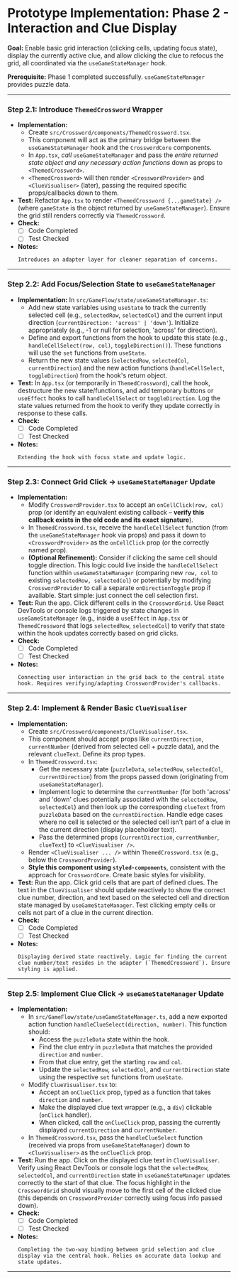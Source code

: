 # Prototype Implementation: Phase 2 - Interaction and Clue Display

**Goal:** Enable basic grid interaction (clicking cells, updating focus state), display the currently active clue, and allow clicking the clue to refocus the grid, all coordinated via the `useGameStateManager` hook.

**Prerequisite:** Phase 1 completed successfully. `useGameStateManager` provides puzzle data.

---

### Step 2.1: Introduce `ThemedCrossword` Wrapper
*   **Implementation:**
    *   Create `src/Crossword/components/ThemedCrossword.tsx`.
    *   This component will act as the primary bridge between the `useGameStateManager` hook and the `CrosswordCore` components.
    *   In `App.tsx`, *call* `useGameStateManager` and pass the *entire returned state object and any necessary action functions* down as props to `<ThemedCrossword>`.
    *   `<ThemedCrossword>` will then render `<CrosswordProvider>` and `<ClueVisualiser>` (later), passing the required specific props/callbacks down to them.
*   **Test:** Refactor `App.tsx` to render `<ThemedCrossword {...gameState} />` (where `gameState` is the object returned by `useGameStateManager`). Ensure the grid still renders correctly via `ThemedCrossword`.
*   **Check:**
    *   [ ] Code Completed
    *   [ ] Test Checked
*   **Notes:**
    ```
    Introduces an adapter layer for cleaner separation of concerns.
    ```

---

### Step 2.2: Add Focus/Selection State to `useGameStateManager`
*   **Implementation:** In `src/GameFlow/state/useGameStateManager.ts`:
    *   Add new state variables using `useState` to track the currently selected cell (e.g., `selectedRow`, `selectedCol`) and the current input direction (`currentDirection: 'across' | 'down'`). Initialize appropriately (e.g., -1 or null for selection, 'across' for direction).
    *   Define and export functions from the hook to update this state (e.g., `handleCellSelect(row, col)`, `toggleDirection()`). These functions will use the `set` functions from `useState`.
    *   Return the new state values (`selectedRow`, `selectedCol`, `currentDirection`) and the new action functions (`handleCellSelect`, `toggleDirection`) from the hook's return object.
*   **Test:** In `App.tsx` (or temporarily in `ThemedCrossword`), call the hook, destructure the new state/functions, and add temporary buttons or `useEffect` hooks to call `handleCellSelect` or `toggleDirection`. Log the state values returned from the hook to verify they update correctly in response to these calls.
*   **Check:**
    *   [ ] Code Completed
    *   [ ] Test Checked
*   **Notes:**
    ```
    Extending the hook with focus state and update logic.
    ```

---

### Step 2.3: Connect Grid Click -> `useGameStateManager` Update
*   **Implementation:**
    *   Modify `CrosswordProvider.tsx` to accept an `onCellClick(row, col)` prop (or identify an equivalent existing callback – **verify this callback exists in the old code and its exact signature**).
    *   In `ThemedCrossword.tsx`, receive the `handleCellSelect` function (from the `useGameStateManager` hook via props) and pass it down to `<CrosswordProvider>` as the `onCellClick` prop (or the correctly named prop).
    *   **(Optional Refinement):** Consider if clicking the same cell should toggle direction. This logic could live inside the `handleCellSelect` function within `useGameStateManager` (comparing new `row, col` to existing `selectedRow, selectedCol`) or potentially by modifying `CrosswordProvider` to call a separate `onDirectionToggle` prop if available. Start simple: just connect the cell selection first.
*   **Test:** Run the app. Click different cells in the `CrosswordGrid`. Use React DevTools or console logs triggered by state changes in `useGameStateManager` (e.g., inside a `useEffect` in `App.tsx` or `ThemedCrossword` that logs `selectedRow`, `selectedCol`) to verify that state within the hook updates correctly based on grid clicks.
*   **Check:**
    *   [ ] Code Completed
    *   [ ] Test Checked
*   **Notes:**
    ```
    Connecting user interaction in the grid back to the central state hook. Requires verifying/adapting CrosswordProvider's callbacks.
    ```

---

### Step 2.4: Implement & Render Basic `ClueVisualiser`
*   **Implementation:**
    *   Create `src/Crossword/components/ClueVisualiser.tsx`.
    *   This component should accept props like `currentDirection`, `currentNumber` (derived from selected cell + puzzle data), and the relevant `clueText`. Define its prop types.
    *   In `ThemedCrossword.tsx`:
        *   Get the necessary state (`puzzleData`, `selectedRow`, `selectedCol`, `currentDirection`) from the props passed down (originating from `useGameStateManager`).
        *   Implement logic to determine the `currentNumber` (for both 'across' and 'down' clues potentially associated with the `selectedRow`, `selectedCol`) and then look up the corresponding `clueText` from `puzzleData` based on the `currentDirection`. Handle edge cases where no cell is selected or the selected cell isn't part of a clue in the current direction (display placeholder text).
        *   Pass the determined props (`currentDirection`, `currentNumber`, `clueText`) to `<ClueVisualiser />`.
    *   Render `<ClueVisualiser ... />` within `ThemedCrossword.tsx` (e.g., below the `CrosswordProvider`).
    *   **Style this component using `styled-components`**, consistent with the approach for `CrosswordCore`. Create basic styles for visibility.
*   **Test:** Run the app. Click grid cells that are part of defined clues. The text in the `ClueVisualiser` should update reactively to show the correct clue number, direction, and text based on the selected cell and direction state managed by `useGameStateManager`. Test clicking empty cells or cells not part of a clue in the current direction.
*   **Check:**
    *   [ ] Code Completed
    *   [ ] Test Checked
*   **Notes:**
    ```
    Displaying derived state reactively. Logic for finding the current clue number/text resides in the adapter (`ThemedCrossword`). Ensure styling is applied.
    ```

---

### Step 2.5: Implement Clue Click -> `useGameStateManager` Update
*   **Implementation:**
    *   In `src/GameFlow/state/useGameStateManager.ts`, add a new exported action function `handleClueSelect(direction, number)`. This function should:
        *   Access the `puzzleData` state within the hook.
        *   Find the clue entry in `puzzleData` that matches the provided `direction` and `number`.
        *   From that clue entry, get the starting `row` and `col`.
        *   Update the `selectedRow`, `selectedCol`, and `currentDirection` state using the respective `set` functions from `useState`.
    *   Modify `ClueVisualiser.tsx` to:
        *   Accept an `onClueClick` prop, typed as a function that takes `direction` and `number`.
        *   Make the displayed clue text wrapper (e.g., a `div`) clickable (`onClick` handler).
        *   When clicked, call the `onClueClick` prop, passing the currently displayed `currentDirection` and `currentNumber`.
    *   In `ThemedCrossword.tsx`, pass the `handleClueSelect` function (received via props from `useGameStateManager`) down to `<ClueVisualiser>` as the `onClueClick` prop.
*   **Test:** Run the app. Click on the displayed clue text in `ClueVisualiser`. Verify using React DevTools or console logs that the `selectedRow`, `selectedCol`, and `currentDirection` state in `useGameStateManager` updates correctly to the start of that clue. The focus highlight in the `CrosswordGrid` should visually move to the first cell of the clicked clue (this depends on `CrosswordProvider` correctly using focus info passed down).
*   **Check:**
    *   [ ] Code Completed
    *   [ ] Test Checked
*   **Notes:**
    ```
    Completing the two-way binding between grid selection and clue display via the central hook. Relies on accurate data lookup and state updates.
    ```

---